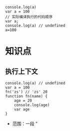 ```
console.log(a)
var a = 100
// 实际编译执行的代码顺序
var a;
console.log(a) // undefined
a=100
```

# 知识点

## 执行上下文

```
console.log(a) // undefined
var a = 100
fn('zs') // 'zs' 20
function fn(name) {
    age = 20
    console.log(age)
    var age
}
```

- 范围：一段 ”<script>“ 或者一个函数
- 全局： 变量定义、函数声明
- 函数：变量定义、函数声明、this、arguments  
  注意函数声明和函数表达式的区别

## this

this 要在执行时才能确认值，定义时无法确认

```
var a = {
    name: 'A',
    fn: function(){
        console.log(this.name)
    }
}
a.fn() // this===a
a.fn.call({name:'B'}) // this==={name:'B'}
var fn1 = a.fn
fn1() // this===window
```

### this 应用场景

- 作为构造函数执行

```
function Foo(name){
    // this={}
    this.name = name
    // return this
}
var f = new Foo('zs')
```

- 作为对象属性执行

```
var obj={
    name: 'A',
    printName: function(){
        console.log(this.name)
    }
}
obj.printName() // this===obj
```

- 作为普通函数执行

```
function fn(){
    console.log(this)
}
fn()
```

- call apply bind

```
function fn1(name,age){
    alert(name)
    console.log(this)
}
fn1.call({x:100},'zs',20) // this === {x:100}

var fn2 = function(name,age){
    alert(name)
    console.log(this)
}.bind({y:200})
fn2('zs',20)  // this==={y:200}
```

## 作用域

> JS 中作用域有：全局作用域、函数作用域。没有块作用域的概念。ECMAScript 6(简称 ES6)中新增了块级作用域。
> 块作用域由 { } 包括，if 语句和 for 语句里面的{ }也属于块作用域。

[JS 中的块级作用域，var、let、const 三者的区别](https://blog.csdn.net/hot_cool/article/details/78302673)

## 作用域链

```
var a = 100
function fn(){
    var b=200
    //当前作用域没有定义的变量，即"自由变量"
    console.log(a) // 变量a在全局定义的，所以a的父级作用域就是全局作用域
    console.log(b)
}
fn()
```

---

```
var a = 100
function F1(){
    var b = 200
    function F2() {
        var c = 300
        console.log(a) // a 是自由变量去父级作用域（F1()）找a没有，再去F1()的父级作用域（全局作用域）找,这样形成作用域链
        console.log(b) // b 是自由变量
        console.log(c)
    }
    F2() // F2()在F1()中定义的，所以F2()的父级作用域是F1()
}
F1()
```

## 闭包

[MDN 对闭包的解释](https://developer.mozilla.org/zh-CN/docs/Web/JavaScript/Closures)

> 它由两部分构成：函数，以及创建该函数的环境。环境由闭包创建时在作用域中的任何局部变量组成。
> 个人认为，理解闭包的关键在于：外部函数调用之后其变量对象本应该被销毁，但闭包的存在使我们仍然可以访问外部函数的变量对象，这就是闭包的重要概念。

### 闭包运行示例

```
function outer() {
    var a =1; // 定义一个内部变量
    return function() {
        return a; // 返回a变量值
    }
}
var b = outer()
console.log(b())
```

> 创建闭包最常见方式就是在一个函数内部创建另一个函数。

```
function func(){
    var a=1,b=2;
    function closure(){ // 闭包
        return a+b; // 返回a+b的值
    }
    return closure; // 返回闭包函数
}
```

闭包的作用域链包含着它自己的作用域，以及包含它的函数的作用域和全局作用域。

> 通常，函数的作用域及其所有变量都会在函数执行结束后被销毁。但是，在创建了一个闭包以后，这个函数的作用域就会一直保存到闭包不存在为止。

```
function makeAdder(x) {
    return function(y){
        return x + y;
    };
}
var add5 = makeAdder(5);
var add10 = makeAdder(10);

console.log(add5(2)); // 7
console.log(add10(2)); // 12

// 释放对闭包的引用
add5 = null
add10 = null
```

> 从上述代码可以看到 add5 和 add10 都是闭包。它们共享相同的函数定义，但是保存了不同的环境。在 add5 的环境中，x 为 5。而在 add10 中，x 则为 10。最后通过 null 释放了 add5 和 add10 对闭包的引用。
> 在 javascript 中，如果一个对象不再被引用，那么这个对象就会被垃圾回收机制回收；如果两个对象互相引用，而不再被第 3 者所引用，那么这两个互相引用的对象也会被回收。

[面试官问我：什么是 JavaScript 闭包，我该如何回答？](https://www.jianshu.com/p/102e44f35b3b)

### 闭包的使用场景

- 函数作为返回值

```
function F1(){
    var a = 100;
    return function() { // 定义在F1()作用域中
        console.log(a)
    }
}
var f1 = F1()
var a = 200
f1() // 100 如果F1()中没有定义变量a，那么这里打印出的是200
```

- 函数作为参数传递

```
function F1() {
    var a = 100
    return function () {
        console.log(a) // 自由变量，父作用域寻找
    }
}
var f1 = F1()
function F2(fn) {
    var a = 200
    fn()
}
F2(f1) // 100 如果F1()中没有定义变量a，那么这里打印出的是200
```

# 题目

## 说一下对变量提升的理解

## 说明 this 几种不同的使用场景

## 创建 10 个<a>标签，点击的时候弹出来对应的序号

```
for(var i=0;i<10;i++){
   (function(i){
        var a = document.createElement('a')
        a.innerHTML = i
        a.onclick=function(){
            event.preventDefault()
            alert(i)
        }
        document.body.appendChild(a)
   })(i)
}
```

## 如何理解作用域

## 实际开发中闭包的应用

> 实际开发中闭包主要用于封装变量，收敛权限

```
function isFirstLoad() {
    var _list = []
    return function (id) {
        if(_list.indexOf(id) >= 0){
            return false
        }else {
            _list.push(id)
            return true
        }
    }
}
// 使用
var firstLoad = isFirstLoad()
firstLoad(10) // true
firstLoad(10) // false
firstLoad(20) // true
// 在isFirstLoad函数外面，根本不可能修改掉_list的值
```
